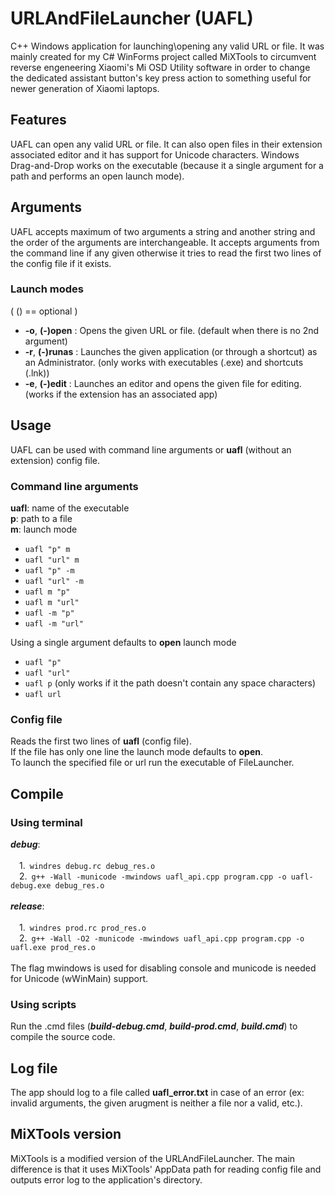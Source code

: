 # URLAndFileLauncher (UAFL)
C++ Windows application for launching\opening any valid URL or file. It was mainly created for my C# WinForms project called MiXTools to circumvent reverse engeneering Xiaomi's Mi OSD Utility software in order to change the dedicated assistant button's key press action to something useful for newer generation of Xiaomi laptops.

## Features
UAFL can open any valid URL or file. It can also open files in their extension associated editor and it has support for Unicode characters. Windows Drag-and-Drop works on the executable (because it a single argument for a path and performs an open launch mode).

## Arguments

UAFL accepts maximum of two arguments a string and another string and the order of the arguments are interchangeable.
It accepts arguments from the command line if any given otherwise it tries to read the first two lines of the config file if it exists.

### Launch modes 
  ( () == optional )
  
  * **-o**, **(-)open** : Opens the given URL or file. (default when there is no 2nd argument)
  * **-r**, **(-)runas** : Launches the given application (or through a shortcut) as an Administrator. (only works with executables (.exe) and shortcuts (.lnk))
  * **-e**, **(-)edit** : Launches an editor and opens the given file for editing. (works if the extension has an associated app)

## Usage
UAFL can be used with command line arguments or **uafl** (without an extension) config file.

### Command line arguments
  **uafl**: name of the executable 
  <br/>
  **p**: path to a file
  <br/>
  **m**: launch mode
  <br/>
  - `uafl "p" m`
  - `uafl "url" m`
  - `uafl "p" -m`
  - `uafl "url" -m`
  - `uafl m "p"`
  - `uafl m "url"`
  - `uafl -m "p"`
  - `uafl -m "url"`
  
  Using a single argument defaults to **open** launch mode
 
  - `uafl "p"`
  - `uafl "url"`
  - `uafl p` (only works if it the path doesn't contain any space characters)
  - `uafl url`
### Config file
Reads the first two lines of **uafl** (config file).<br/>
If the file has only one line the launch mode defaults to **open**. <br/>
To launch the specified file or url run the executable of FileLauncher.
  
## Compile
### Using terminal
  ***debug***:
  	<br/>
	<br/>
	&emsp;1.&ensp;`windres debug.rc debug_res.o`<br/>
	&emsp;2.&ensp;`g++ -Wall -municode -mwindows uafl_api.cpp program.cpp -o uafl-debug.exe debug_res.o`<br/>
	<br/>
  ***release***: 
	<br/>
	<br/>
	&emsp;1.&ensp;`windres prod.rc prod_res.o`<br/>
	&emsp;2.&ensp;`g++ -Wall -O2 -municode -mwindows uafl_api.cpp program.cpp -o uafl.exe prod_res.o`<br/>
	<br/>
  The flag mwindows is used for disabling console and municode is needed for Unicode (wWinMain) support.

### Using scripts  
  Run the .cmd files (***build-debug.cmd***, ***build-prod.cmd***, ***build.cmd***) to compile the source code.

## Log file
The app should log to a file called **uafl_error.txt** in case of an error (ex: invalid arguments, the given arugment is neither a file nor a valid, etc.).

## MiXTools version
MiXTools is a modified version of the URLAndFileLauncher. The main difference is that it uses MiXTools' AppData path for reading config file and outputs error log to the application's directory.
